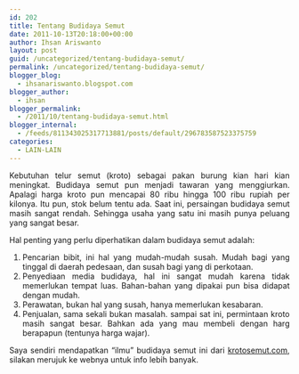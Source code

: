 ```yaml
---
id: 202
title: Tentang Budidaya Semut
date: 2011-10-13T20:18:00+00:00
author: Ihsan Ariswanto
layout: post
guid: /uncategorized/tentang-budidaya-semut/
permalink: /uncategorized/tentang-budidaya-semut/
blogger_blog:
  - ihsanariswanto.blogspot.com
blogger_author:
  - ihsan
blogger_permalink:
  - /2011/10/tentang-budidaya-semut.html
blogger_internal:
  - /feeds/811343025317713881/posts/default/296783587523375759
categories:
  - LAIN-LAIN
---
```

<p style="text-align: justify;">
  Kebutuhan telur semut (kroto) sebagai pakan burung kian hari kian meningkat. Budidaya semut pun menjadi tawaran yang menggiurkan. Apalagi harga kroto pun mencapai 80 ribu hingga 100 ribu rupiah per kilonya. Itu pun, stok belum tentu ada. Saat ini, persaingan budidaya semut masih sangat rendah. Sehingga usaha yang satu ini masih punya peluang yang sangat besar.
</p>

<a name='more'></a>

<p style="text-align: justify;">
  Hal penting yang perlu diperhatikan dalam budidaya semut adalah:
</p>

<ol style="text-align: justify;">
  <li>
    Pencarian bibit, ini hal yang mudah-mudah susah. Mudah bagi yang tinggal di daerah pedesaan, dan susah bagi yang di perkotaan.
  </li>
  <li>
    Penyediaan media budidaya, hal ini sangat mudah karena tidak memerlukan tempat luas. Bahan-bahan yang dipakai pun bisa didapat dengan mudah.
  </li>
  <li>
    Perawatan, bukan hal yang susah, hanya memerlukan kesabaran.
  </li>
  <li>
    Penjualan, sama sekali bukan masalah. sampai sat ini, permintaan kroto masih sangat besar. Bahkan ada yang mau membeli dengan harg berapapun (tentunya harga wajar).
  </li>
</ol>

<div style="text-align: justify;">
  Saya sendiri mendapatkan &#8220;ilmu&#8221; budidaya semut ini dari <a href="https://krotosemut.com/">krotosemut.com</a>, silakan merujuk ke webnya untuk info lebih banyak.</p>
</div>